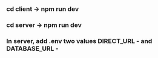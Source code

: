 ### cd client -> npm run dev
### cd server -> npm run dev
### In server, add .env two values DIRECT_URL - and DATABASE_URL -
